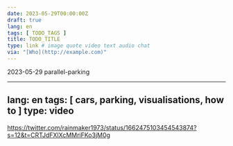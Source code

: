 ```yaml
---
date: 2023-05-29T00:00:00Z
draft: true
lang: en
tags: [ TODO_TAGS ]
title: TODO_TITLE
type: link # image quote video text audio chat
via: "[Who](http://example.com)"
---
```

2023-05-29 parallel-parking


---
lang: en
tags: [ cars, parking, visualisations, how to ]
type: video
---
<https://twitter.com/rainmaker1973/status/1662475103454543874?s=12&t=CRTJdFXlXcMMriFKo3jM0g>

